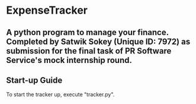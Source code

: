 # ExpenseTracker
 A python program to manage your finance.
 Completed by Satwik Sokey (Unique ID: 7972) as submission for the final task of PR Software Service's mock internship round.
 ---
## Start-up Guide
To start the tracker up, execute "tracker.py".
